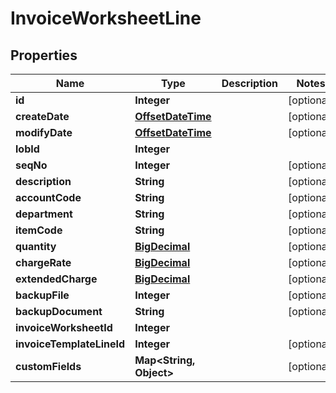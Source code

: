 
# InvoiceWorksheetLine

## Properties
Name | Type | Description | Notes
------------ | ------------- | ------------- | -------------
**id** | **Integer** |  |  [optional]
**createDate** | [**OffsetDateTime**](OffsetDateTime.md) |  |  [optional]
**modifyDate** | [**OffsetDateTime**](OffsetDateTime.md) |  |  [optional]
**lobId** | **Integer** |  | 
**seqNo** | **Integer** |  |  [optional]
**description** | **String** |  |  [optional]
**accountCode** | **String** |  |  [optional]
**department** | **String** |  |  [optional]
**itemCode** | **String** |  |  [optional]
**quantity** | [**BigDecimal**](BigDecimal.md) |  |  [optional]
**chargeRate** | [**BigDecimal**](BigDecimal.md) |  |  [optional]
**extendedCharge** | [**BigDecimal**](BigDecimal.md) |  |  [optional]
**backupFile** | **Integer** |  |  [optional]
**backupDocument** | **String** |  |  [optional]
**invoiceWorksheetId** | **Integer** |  | 
**invoiceTemplateLineId** | **Integer** |  |  [optional]
**customFields** | **Map&lt;String, Object&gt;** |  |  [optional]



